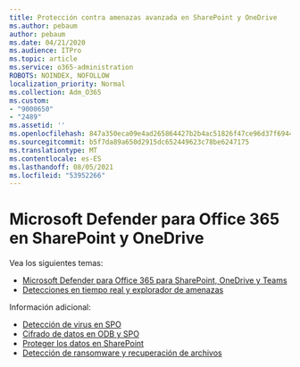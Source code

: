 ```yaml
---
title: Protección contra amenazas avanzada en SharePoint y OneDrive
ms.author: pebaum
author: pebaum
ms.date: 04/21/2020
ms.audience: ITPro
ms.topic: article
ms.service: o365-administration
ROBOTS: NOINDEX, NOFOLLOW
localization_priority: Normal
ms.collection: Adm_O365
ms.custom:
- "9000650"
- "2489"
ms.assetid: ''
ms.openlocfilehash: 847a350eca09e4ad265864427b2b4ac51826f47ce96d37f694462dbb567da31d
ms.sourcegitcommit: b5f7da89a650d2915dc652449623c78be6247175
ms.translationtype: MT
ms.contentlocale: es-ES
ms.lasthandoff: 08/05/2021
ms.locfileid: "53952266"
---
```

# <a name="microsoft-defender-for-office-365-in-sharepoint-and-onedrive"></a>Microsoft Defender para Office 365 en SharePoint y OneDrive

Vea los siguientes temas:
- [Microsoft Defender para Office 365 para SharePoint, OneDrive y Teams](/microsoft-365/security/office-365-security/atp-for-spo-odb-and-teams)
- [Detecciones en tiempo real y explorador de amenazas](/microsoft-365/security/office-365-security/threat-explorer-views)


Información adicional:

- [Detección de virus en SPO](/microsoft-365/security/office-365-security/virus-detection-in-spo)</br>
- [Cifrado de datos en ODB y SPO](/microsoft-365/compliance/data-encryption-in-odb-and-spo)</br>
- [Proteger los datos en SharePoint](/sharepoint/safeguarding-your-data)</br>
- [Detección de ransomware y recuperación de archivos](https://support.office.com/article/Ransomware-detection-and-recovering-your-files-0d90ec50-6bfd-40f4-acc7-b8c12c73637f)